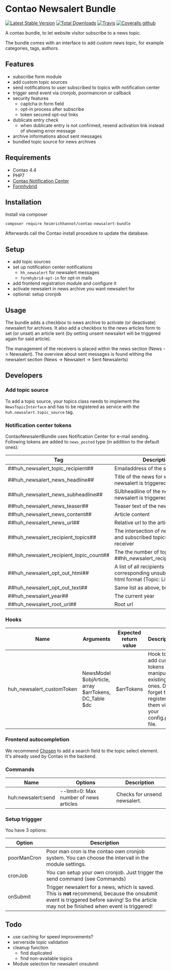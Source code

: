 # Contao Newsalert Bundle
[![Latest Stable Version](https://poser.pugx.org/heimrichhannot/contao-newsalert-bundle/v/stable)](https://packagist.org/packages/heimrichhannot/contao-newsalert-bundle)
[![Total Downloads](https://poser.pugx.org/heimrichhannot/contao-newsalert-bundle/downloads)](https://packagist.org/packages/heimrichhannot/contao-newsalert-bundle)
[![Travis](https://img.shields.io/travis/heimrichhannot/contao-newsalert-bundle.svg)](https://travis-ci.org/heimrichhannot/contao-newsalert-bundle)
[![Coveralls github](https://img.shields.io/coveralls/github/heimrichhannot/contao-newsalert-bundle.svg)](https://coveralls.io/github/heimrichhannot/contao-newsalert-bundle)

A contao bundle, to let website visitor subscribe to a news topic.

The bundle comes with an interface to add custom news topic, for example categories, tags, authors.

## Features
* subscribe form module
* add custom topic sources
* send notifications to user subscribed to topics with notification center
* trigger send event via cronjob, poormancron or callback
* security features
    * captcha in form field
    * opt-in process after subscribe
    * token secured opt-out links
* dublicate entry check
    * when dublicate entry is not confirmed, resend activation link instead of showing error message
* archive informations about sent messages
* bundled topic source for news archives


## Requirements

* Contao 4.4
* PHP7
* [Contao Notification Center](https://github.com/terminal42/contao-notification_center)
* [Formhybrid](https://github.com/heimrichhannot/contao-formhybrid)

## Installation

Install via composer

```
composer require heimrichhannot/contao-newsalert-bundle
```

Afterwards call the Contao install procedure to update the database.

## Setup

* add topic sources
* set up notification center notifications
    * `hh_newsalert` for newsalert messages
    * `formhybrid-opt-in` for opt-in mails
* add frontend registration module and configure it
* activate newsalert in news archive you want newsalert for
* optional: setup cronjob

## Usage

The bundle adds a checkbox to news archive to activate (or deactivate) newsalert for archives. It also add a checkbox to the news articles form to set (or unset) an article sent (by setting unsent newsalert will be triggered again for said article).

The management of the receivers is placed within the news section (News -> Newsalert).
The overview about sent messages is found withing the newsalert section (News -> Newsalert -> Sent Newsalerts)

## Developers

### Add topic source

To add a topic source, your topics class needs to implement the `NewsTopicInterface` and has to be registered as service with the `huh.newsalert.topic_source` tag.

### Notification center tokens
ContaoNewsalertBundle uses Notification Center for e-mail sending. Following tokens are added to `news_posted` type (in addition to the default ones): 

Tag                                   | Description
--------------------------------------|-----------
##huh_newsalert_topic_recipient##      | Emailaddress of the subscriber
##huh_newsalert_news_headline##        | Title of the news for which newsalert is triggered
##huh_newsalert_news_subheadline##     | SUbheadline of the news for which newsalert is triggered
##huh_newsalert_news_teaser##          | Teaser text of the news article
##huh_newsalert_news_content##         | Article content
##huh_newsalert_news_url##             | Relative url to the article
##huh_newsalert_recipient_topics##     | The intersection of news topics and subscribed topics of the receiver
##huh_newsalert_recipient_topic_count##| The the number of topics from ##hh_newsalert_recipient_topics##
##huh_newsalert_opt_out_html##         | A list of all recipients topics and the corresponding unsubscribe links in html format (Topic: Link)
##huh_newsalert_opt_out_text##         | Same list as above, but textonly
##huh_newsalert_year##                 | The current year
##huh_newsalert_root_url##             | Root url

### Hooks

Name                     | Arguments                                            | Expected return value | Description
-------------------------|------------------------------------------------------|-----------------------|------------
huh_newsalert_customToken |NewsModel $objArticle, array $arrTokens, DC_Table $dc | $arrTokens            | Hook to add custom tokens or manipulate existing ones. Don't forget to register them via your config.php file.

### Frontend autocompletion
We recommend [Chosen](https://harvesthq.github.io/chosen/) to add a search field to the topic select element. It's already used by Contao in the backend.

### Commands

Name              | Options                              | Description 
------------------|--------------------------------------|-------------
huh:newsalert:send|--limit=0: Max number of news articles|Checks for unsend newsalert.

### Setup triggger

You have 3 options:

Option | Description
-------|------------
poorManCron|Poor man cron is the contao own cronjob system. You can choose the intervall in the module settings.
cronJob|You can setup your own cronjob. Just trigger the send command (see Commands)
onSubmit|Trigger newsalert for a news, which is saved. This is **not** recommend, because the onsubmit event is triggered before saving! So the article may not be finished when event is triggered!

## Todo
* use caching for speed improvements?
* serverside topic validation
* cleanup function
    * find duplicated
    * find non-available topics
* Module selection for newsalert onsubmit
